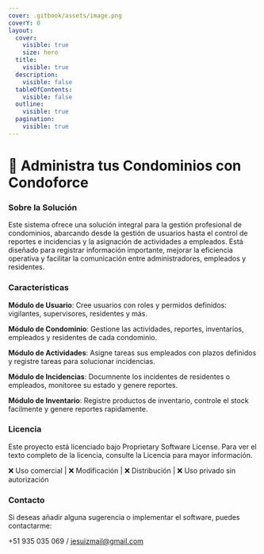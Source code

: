 ```yaml
---
cover: .gitbook/assets/image.png
coverY: 0
layout:
  cover:
    visible: true
    size: hero
  title:
    visible: true
  description:
    visible: false
  tableOfContents:
    visible: false
  outline:
    visible: true
  pagination:
    visible: true
---
```


# 🚀 Administra tus Condominios con Condoforce

### Sobre la Solución

Este sistema ofrece una solución integral para la gestión profesional de condominios, abarcando desde la gestión de usuarios hasta el control de reportes e incidencias y la asignación de actividades a empleados. Está diseñado para registrar información importante, mejorar la eficiencia operativa y facilitar la comunicación entre administradores, empleados y residentes.



### Características

**Módulo de Usuario**: Cree usuarios con roles y permidos definidos: vigilantes, supervisores, residentes y más.

**Módulo de Condominio**: Gestione las actividades, reportes, inventarios, empleados y residentes de cada condominio.

**Módulo de Actividades**: Asigne tareas sus empleados con plazos definidos y registre tareas para solucionar incidencias.

**Módulo de Incidencias**: Documnente los incidentes de residentes o empleados, monitoree su estado y genere reportes.

**Módulo de Inventario**: Registre productos de inventario, controle el stock facilmente y genere reportes rapidamente.



### Licencia

Este proyecto está licenciado bajo Proprietary Software License. Para ver el texto completo de la licencia, consulte la Licencia para mayor información.

❌ Uso comercial | ❌ Modificación | ❌ Distribución | ❌ Uso privado sin autorización



### Contacto

Si deseas añadir alguna sugerencia o implementar el software, puedes contactarme:

\+51 935 035 069 / jesuizmail@gmail.com

